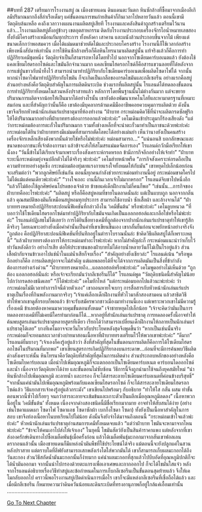 ##บทที่ 287 เตรียมการโรงงานสบู่
ณ เมืองชายแดน ดินแดนตะวันตก
หินซักล้างที่ซื้อมาจากเมืองอีเกิลมีปริมาณมากถึงสี่ลำเรือเต็มๆ แค่ขั้นตอนการขนถ่ายสินค้าก็กินเวลาไปหลายวันแล้ว
ตอนนี้เขามีวัตถุดิบล้นเหลือ คงถึงเวลาวางแผนงานผลิตสบู่เสียที
โรงงานและคลังสินค้าถูกสร้างเตรียมไว้นานแล้ว...โรงงานผลิตสบู่ตั้งอยู่ข้างๆ เขตอุตสาหกรรม ติดกับโรงงานประกอบเครื่องจักรไอน้ำหมายเลขสอง ทั้งยังมีโครงสร้างเหมือนกันทุกประการ ทั้งหลังคา เสาคาน และผนังล้วนประกอบขึ้นจากไม้ เพียงแต่ขนาดเล็กกว่าพอสมควร เมื่อได้แม่มดมาช่วยตัดไม้และประกอบโครงสร้าง โรงงานนี้ก็ใช้เวลาก่อสร้างเพียงหนึ่งสัปดาห์เท่านั้น
การใช้หินซักล้างหรือก็คือหินโทรนามาผลิตสบู่นั้น แท้จริงแล้วก็คือการทำปฏิกิริยาเคมีชุดหนึ่ง วัตถุดิบจำเป็นก็สามารถหาได้โดยทั่วไป นอกจากโซเดียมคาร์บอเนตแล้ว ยังต้องใช้แคลเซียมไฮดรอกไซด์และไขมันอีกจำนวนมาก แคลเซียมไฮดรอกไซด์ก็คือสารแขวนลอยที่ได้หลังจากการแช่ปูนขาวกับน้ำทิ้งไว้ สามารถนำมาทำปฏิกิริยากับโซเดียมคาร์บอเนตเพื่อผลิตโซดาไฟได้ จากนั้นหากนำโซดาไฟมาทำปฏิกิริยากับไขมัน ก็จะเกิดเป็นเกลือของกรดไขมันและกลีเซอรีน อย่างแรกคือสบู่ ส่วนอย่างหลังคือวัตถุดิบสำคัญในการผลิตดินระเบิด
ช่วงแรกที่ผลิตสบู่นั้น โรแลนด์ได้ทดลองขั้นตอนการทำปฏิกิริยาทั้งหมดในสวนหลังปราสาทแล้ว หลักการโดยพื้นฐานนั้นไม่ต่างกันมาก แต่จะขยายปริมาณการผลิตจากน้อยให้เป็นมากได้อย่างไรนั้น เขายังต้องพัฒนาเทคโนโลยีและหามาตรฐานที่เหมาะสมก่อน และที่สำคัญกว่านั้นก็คือ เขาต้องมีบุคลากรด้านเคมีมืออาชีพคอยควบคุมการผลิตด้วย
ดังนั้น เขาจึงเรียกหัวหน้านักเล่นแร่แปรธาตุมาที่ห้องทำงาน
“ฝ่าบาท กระหม่อมคิดวิธีที่น่าจะผลิตกรดซัลฟูริกให้ได้ปริมาณมากอย่างที่ฝ่าบาททรงต้องการออกแล้วพ่ะย่ะค่ะ” เคโมเดินเข้าประตูมาก็ร้องเสียงดัง “แต่ว่ากระหม่อมต้องการตะกั่วในปริมาณมาก รวมทั้งช่างเหล็กที่จะนำตะกั่วมาทำเป็นภาชนะด้วยพ่ะย่ะค่ะ กระหม่อมได้ยินว่าฝ่าบาททรงมีแม่มดที่สามารถตัดโลหะได้อย่างแม่นยำ เห็นว่านางยังเป็นคนสร้างเครื่องจักรเหล็กเสียงดังพวกนั้นด้วยใช่หรือไม่พ่ะย่ะค่ะ หม่อมสามารถ...”
“แน่นอนสิ บอกลักษณะและขนาดของภาชนะที่เจ้าต้องการมา แล้วข้าจะส่งให้สโมสรแม่มดจัดการเอง” โรแลนด์กวักมือเรียกให้เขานั่งลง “วันนี้ข้าไม่ได้เรียกเจ้ามาเพราะเรื่องสังเคราะห์กรดหรอก ข้ามีภารกิจอีกอย่างให้เจ้าทำ”
“ฝ่าบาท ระยะนี้กระหม่อมยุ่งจนปลีกตัวไม่ได้จริงๆ พ่ะย่ะค่ะ” เคโมส่ายหน้าพรืด “ภารกิจสังเคราะห์กรดถือเป็นความท้าทายอย่างสุดซึ้ง กระหม่อมต้องทุ่มเทแรงกายแรงใจทั้งหมดให้กับมัน” เขาหยุดไปเล็กน้อยก่อนจะเสริมต่อว่า “พวกลูกศิษย์ก็เช่นกัน ตอนนี้ทุกคนกำลังช่วยกระหม่อมทำงานนี้อยู่ กระหม่อมขาดใครไปไม่ได้แม้แต่คนเดียวพ่ะย่ะค่ะ”
“วางใจเถอะ งานนี้กินเวลาเจ้าไม่มากหรอก” โรแลนด์จิบชาไปหนึ่งอึก “แล้วก็ไม่ต้องใช้ลูกศิษย์คนโปรดของเจ้าด้วย ข้าขอแค่เด็กฝึกงานไม่กี่คนก็พอ”
“เช่นนั้น...ภารกิจของฝ่าบาทคืออะไรพ่ะย่ะค่ะ”
“ผลิตสบู่ หรือก็คือสบู่หอมที่ขายในตลาดนั่นล่ะ แต่เป็นแบบถูก นอกจากกลิ่นแล้ว คุณสมบัติของมันก็เหมือนสบู่หอมทุกประการ สามารถใช้อาบน้ำ ซักเสื้อผ้า และล้างจานได้”
“ฝ่าบาททรงหมายถึงปฏิกิริยาสะปอนนิฟิเคชันที่กล่าวถึงใน ‘เคมีขั้นต้น’ หรือพ่ะย่ะค่ะ” เคโมลูบหนวด “ที่บอกว่าใช้โซเดียมไฮดรอกไซด์มาทำปฏิกิริยากับไขมันจนเกิดเป็นแอลกอฮอล์และเกลือใช่หรือไม่พ่ะย่ะค่ะ”
โรแลนด์ปฏิเสธไม่ได้เลยว่า การได้ยินชื่อทางเคมีที่ถูกต้องจากปากนักเล่นแร่แปรธาตุทำให้เขารู้สึกดีจริงๆ โดยเฉพาะอย่างยิ่งเมื่อคำคำนั้นเป็นคำที่เขาเขียนขึ้นเอง เขากลั้นยิ้มก่อนจะพยักหน้าอย่างจริงจัง “ถูกต้อง คือปฏิกิริยาสะปอนนิฟิเคชันที่บันทึกอยู่ในตำราโบราณนั่นล่ะ ข้าคิดวิธีผลิตสบู่ได้ก็เพราะเหตุนี้”
“แล้วฝ่าบาททรงต้องการให้กระหม่อมทำอะไรพ่ะย่ะค่ะ หากไม่สำคัญล่ะก็ กระหม่อมแนะนำว่าเก็บไว้ทำวันหลังดีกว่า อย่างไรเสีย ต่อให้ประชาชนของฝ่าบาทไม่ได้อาบน้ำหลายวันก็ไม่เป็นไรอยู่แล้ว ส่วนเสื้อผ้ากับจานข้าวเอาไปแช่น้ำในแม่น้ำเสียก็จบเรื่อง”
“สำคัญอย่างยิ่งเชียวล่ะ” โรแลนด์เน้น “หรือพูดอีกอย่างก็คือ การผลิตสบู่อาจจะไม่สำคัญ แต่ผลพลอยได้ที่จะได้จากการผลิตมันเป็นสิ่งที่ข้ากำลังต้องการอย่างเร่งด่วน”
“ฝ่าบาททรงหมายถึง...แอลกอฮอล์หรือพ่ะย่ะค่ะ” เคโมพูดอย่างไม่เห็นด้วย
“ถูกต้อง แอลกอฮอล์นั่นล่ะ หรือเจ้าจะเรียกมันว่ากลีเซอรีนก็ได้” โรแลนด์พูด “วัตถุดิบชนิดนี้สำคัญไม่น้อยไปกว่ากรดสองชนิดเลย”
“ก็ได้พ่ะย่ะค่ะ” เคโมยักไหล่ “แต่กระหม่อมบอกไปแล้วนะพ่ะย่ะค่ะ ว่ากระหม่อมไม่มีเวลาทำภารกิจนี้ด้วยตัวเอง”
เขาถอนหายใจเบาๆ การสื่อสารกับหัวหน้านักเล่นแร่แปรธาตุเป็นเรื่องที่กินพลังงานมากจริงๆ “เจ้าแค่เลือกเด็กฝึกงานที่หัวไวมาสักสองสามคน แล้วสาธิตวิธีทำให้พวกเขาดูสักรอบก็พอแล้ว ข้าจะรับสมัครพวกชาวเมืองมาทำงานนี้เอง แต่เพราะพวกเขาไม่มีความรู้เรื่องเคมี ข้าเลยต้องหาคนมาควบคุมขั้นตอนทั้งหมด” เจ้าชายหยุดไปเล็กน้อย “เจ้าจะคิดว่ามันเป็นการทดลองทางเคมีที่ไม่เคยมีใครทำมาก่อนก็ได้...หากอยู่ที่สำนักเล่นแร่แปรธาตุ การทดลองครั้งนี้อาจทำให้ค้นพบสูตรเล่นแร่แปรธาตุหลายสูตรทีเดียว เรียกได้ว่าสามารถเปลี่ยนเด็กฝึกงานให้กลายเป็นนักเล่นแร่แปรธาตุได้เลย”
บางทีเคโมอาจจะหวั่นไหวกับประโยคหลังสุดจึงพูดขึ้นว่า “หากเป็นเช่นนั้นจริง กระหม่อมก็จะยอมสละเวลาช่วงบ่ายมาสอนเนื้อหาที่ฝ่าบาททรงเตรียมไว้ให้พวกเขาพ่ะย่ะค่ะ”
“ดีมาก” โรแลนด์ยิ้มบางๆ “เจ้าเองก็คงรู้อยู่แล้วว่า สิ่งที่สำคัญที่สุดในขั้นตอนการผลิตก็คือการได้โซเดียมไฮดรอกไซด์ในปริมาณที่มากพอ” เขาเขียนสูตรการเกิดปฏิกิริยาลงบนกระดาษ...ก่อนที่จะมีการค้นพบวิธีผลิตด่างสังเคราะห์นั้น หินโทรนาคือวัตถุดิบที่สำคัญที่สุดในการผลิตด่าง ส่วนประกอบหลักของอย่างหลังคือโซเดียมไบคาร์บอเนต เมื่อนำไปเพิ่มอุณหภูมิก็จะแตกออกเป็นโซเดียมคาร์บอเนต คาร์บอนไดออกไซด์ และน้ำ เนื่องจากวัตถุดิบหาได้ง่าย และขั้นตอนไม่ซับซ้อน วิธีการนี้จึงถูกนำมาใช้จนถึงยุคสมัยใหม่ “นำหินซักล้างไปเพิ่มอุณหภูมิ ละลายน้ำ และกรอง ก็จะได้สารละลายโซเดียมคาร์บอเนตที่ค่อนข้างบริสุทธิ์”
“จากนั้นแค่นำมันไปเพิ่มอุณหภูมิพร้อมกับแคลเซียมไฮดรอกไซด์ ก็จะได้สารละลายโซเดียมไฮดรอกไซด์แล้ว วิธีแยกสารเจ้าคงรู้อยู่แล้วกระมัง” เขาเขียนไปพร้อมๆ กับอธิบาย “ทำให้ใส กลั่น ผสม ทำขั้นตอนพวกนี้ซ้ำไปเรื่อยๆ จนกว่าสารละลายจะเข้มข้นและเกาะตัวเป็นผลึกเมื่ออุณหภูมิลดลง”
เนื้อหาพวกนี้อยู่ใน ‘เคมีขั้นต้น’ ทั้งหมด เนื่องจากด่างสองชนิดนี้มีชื่อเรียกมากมาย อาจทำให้สับสนได้ง่าย (อย่างเช่นโซดาแผดเผา โซดาไฟ โซดาแอช โซดาซักผ้า เบกกิ้งโซดา โซดา) ทั้งยังเป็นเนื้อหาสำคัญในการสอบ เขาจึงท่องเนื้อหาในบทเรียนไปไม่น้อย ดังนั้นจึงยังจำได้มาจนถึงตอนนี้
“กระหม่อมเข้าใจแล้วพ่ะย่ะค่ะ” หัวหน้านักเล่นแร่แปรธาตุอ่านสมการเคมีทั้งหมดจบแล้ว “แต่ว่าฝ่าบาท ไขมันจะหามาจากไหนพ่ะย่ะค่ะ”
“ข้าจะให้คนเอาไปส่งให้เจ้าเอง” ในยุคนี้ ไขมันสัตว์ยังเป็นสินค้าราคาแพง แต่หลังจากที่เขาส่งองครักษ์เดินทางไปซื้อเมล็ดพันธุ์เมื่อครั้งก่อน แล้วได้เมล็ดพันธุ์มะกอกมาจากสันเขาฟอลเลนดรากอนแล้วนั้น เมืองชายแดนก็มีแหล่งน้ำมันพืชที่ใช้ประโยชน์ได้จริง แม้ตอนนี้จะยังปลูกแค่ในสวนหลังปราสาท แต่ตราบใดที่ลีฟยังสามารถเสกพลังเร่งโตใส่พวกมันได้ เขาก็สามารถเก็บผลมะกอกได้ถึงวันละกอง
ส่วนวิธีสกัดน้ำมันมะกอกนั้นก็ง่ายมาก แค่นำผลมะกอกที่สุกแล้วไปบีบอัดที่อุณหภูมิปกติก็จะได้น้ำมันออกมา จากนั้นนำไปกรองด้วยตะแกรงเพื่อเอาเศษและกากออกไป ก็จะได้ไขมันใสแจ๋ว
หลังจากโรแลนด์อธิบายเรื่องวิธีทำสบู่และข้อกำหนดในการเก็บกลีเซอรีนเป็นขั้นตอนสุดท้ายแล้ว จึงให้เคโมกลับออกไป
คราวนี้พอโรงงานสบู่เปิดดำเนินการเมื่อไร เขาก็จะมีแหล่งกลีเซอรีนที่เชื่อถือได้แล้ว
และเมื่อมีกลีเซอรีน ก็หมายความว่าดินควันน้อยและดินระเบิดที่ทรงอานุภาพก็อยู่ใกล้แค่เอื้อมเท่านั้น
........................................






[Go To Next Chapter]( ./200.md)